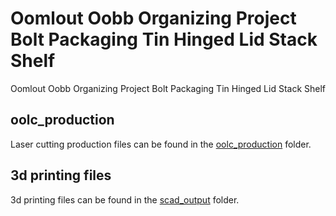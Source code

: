 # Oomlout Oobb Organizing Project Bolt Packaging Tin Hinged Lid Stack Shelf


Oomlout Oobb Organizing Project Bolt Packaging Tin Hinged Lid Stack Shelf  
  





















## oolc_production
Laser cutting production files can be found in the [oolc_production](oolc_production) folder.

## 3d printing files
3d printing files can be found in the [scad_output](scad_output) folder.

